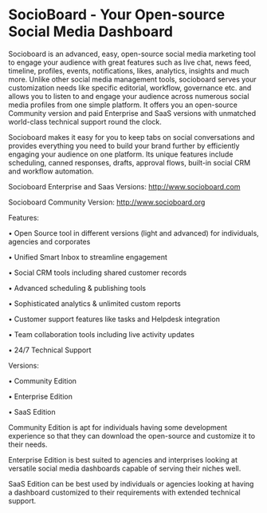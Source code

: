 SocioBoard - Your Open-source Social Media Dashboard
==========
Socioboard is an advanced, easy, open-source social media marketing tool to engage your audience with great features such as live chat, news feed, timeline, profiles, events, notifications, likes, analytics, insights and much more. Unlike other social media management tools, socioboard serves your customization needs like specific editorial, workflow, governance etc. and allows you to listen to and engage your audience across numerous social media profiles from one simple platform. It offers  you an open-source Community version and paid Enterprise and SaaS versions with unmatched world-class technical support round the clock.

Socioboard makes it easy for you to keep tabs on social conversations and provides everything you need to build your brand further by efficiently engaging your audience on one platform. Its unique features include scheduling, canned responses, drafts, approval flows, built-in social CRM and workflow automation. 

Socioboard Enterprise and Saas Versions: http://www.socioboard.com

Socioboard Community Version: http://www.socioboard.org 


Features:

• Open Source tool in different versions (light and advanced) for individuals, agencies and corporates

• Unified Smart Inbox to streamline engagement

• Social CRM tools including shared customer records

• Advanced scheduling & publishing tools

• Sophisticated analytics & unlimited custom reports

• Customer support features like tasks and Helpdesk integration

• Team collaboration tools including live activity updates

• 24/7 Technical Support



Versions:

• Community Edition

• Enterprise Edition

• SaaS Edition


Community Edition is apt for individuals having some development experience so that they can download the open-source and customize it to their needs.

Enterprise Edition is best suited to agencies and interprises looking at versatile social media dashboards capable of serving their niches well.

SaaS Edition can be best used by individuals or agencies looking at having a dashboard customized to their requirements with extended technical support. 
